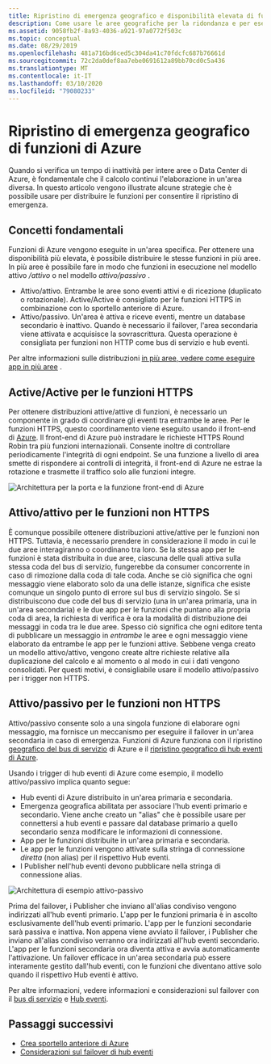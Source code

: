 ```yaml
---
title: Ripristino di emergenza geografico e disponibilità elevata di funzioni di Azure
description: Come usare le aree geografiche per la ridondanza e per eseguire il failover in funzioni di Azure.
ms.assetid: 9058fb2f-8a93-4036-a921-97a0772f503c
ms.topic: conceptual
ms.date: 08/29/2019
ms.openlocfilehash: 481a716bd6ced5c304da41c70fdcfc687b76661d
ms.sourcegitcommit: 72c2da0def8aa7ebe0691612a89bb70cd0c5a436
ms.translationtype: MT
ms.contentlocale: it-IT
ms.lasthandoff: 03/10/2020
ms.locfileid: "79080233"
---
```

# <a name="azure-functions-geo-disaster-recovery"></a>Ripristino di emergenza geografico di funzioni di Azure

Quando si verifica un tempo di inattività per intere aree o Data Center di Azure, è fondamentale che il calcolo continui l'elaborazione in un'area diversa.  In questo articolo vengono illustrate alcune strategie che è possibile usare per distribuire le funzioni per consentire il ripristino di emergenza.

## <a name="basic-concepts"></a>Concetti fondamentali

Funzioni di Azure vengono eseguite in un'area specifica.  Per ottenere una disponibilità più elevata, è possibile distribuire le stesse funzioni in più aree.  In più aree è possibile fare in modo che funzioni in esecuzione nel modello attivo */attivo* o nel modello *attivo/passivo* .  

* Attivo/attivo. Entrambe le aree sono eventi attivi e di ricezione (duplicato o rotazionale). Active/Active è consigliato per le funzioni HTTPS in combinazione con lo sportello anteriore di Azure.
* Attivo/passivo. Un'area è attiva e riceve eventi, mentre un database secondario è inattivo.  Quando è necessario il failover, l'area secondaria viene attivata e acquisisce la sovrascrittura.  Questa operazione è consigliata per funzioni non HTTP come bus di servizio e hub eventi.

Per altre informazioni sulle distribuzioni [in più aree, vedere come eseguire app in più aree](https://docs.microsoft.com/azure/architecture/reference-architectures/app-service-web-app/multi-region) .

## <a name="activeactive-for-https-functions"></a>Active/Active per le funzioni HTTPS

Per ottenere distribuzioni attive/attive di funzioni, è necessario un componente in grado di coordinare gli eventi tra entrambe le aree.  Per le funzioni HTTPS, questo coordinamento viene eseguito usando il front-end di [Azure](../frontdoor/front-door-overview.md).  Il front-end di Azure può instradare le richieste HTTPS Round Robin tra più funzioni internazionali.  Consente inoltre di controllare periodicamente l'integrità di ogni endpoint.  Se una funzione a livello di area smette di rispondere ai controlli di integrità, il front-end di Azure ne estrae la rotazione e trasmette il traffico solo alle funzioni integre.  

![Architettura per la porta e la funzione front-end di Azure](media/functions-geo-dr/front-door.png)  

## <a name="activeactive-for-non-https-functions"></a>Attivo/attivo per le funzioni non HTTPS

È comunque possibile ottenere distribuzioni attive/attive per le funzioni non HTTPS.  Tuttavia, è necessario prendere in considerazione il modo in cui le due aree interagiranno o coordinano tra loro.  Se la stessa app per le funzioni è stata distribuita in due aree, ciascuna delle quali attiva sulla stessa coda del bus di servizio, fungerebbe da consumer concorrente in caso di rimozione dalla coda di tale coda.  Anche se ciò significa che ogni messaggio viene elaborato solo da una delle istanze, significa che esiste comunque un singolo punto di errore sul bus di servizio singolo.  Se si distribuiscono due code del bus di servizio (una in un'area primaria, una in un'area secondaria) e le due app per le funzioni che puntano alla propria coda di area, la richiesta di verifica è ora la modalità di distribuzione dei messaggi in coda tra le due aree.  Spesso ciò significa che ogni editore tenta di pubblicare un messaggio in *entrambe* le aree e ogni messaggio viene elaborato da entrambe le app per le funzioni attive.  Sebbene venga creato un modello attivo/attivo, vengono create altre richieste relative alla duplicazione del calcolo e al momento o al modo in cui i dati vengono consolidati.  Per questi motivi, è consigliabile usare il modello attivo/passivo per i trigger non HTTPS.

## <a name="activepassive-for-non-https-functions"></a>Attivo/passivo per le funzioni non HTTPS

Attivo/passivo consente solo a una singola funzione di elaborare ogni messaggio, ma fornisce un meccanismo per eseguire il failover in un'area secondaria in caso di emergenza.  Funzioni di Azure funziona con il ripristino [geografico del bus di servizio](../service-bus-messaging/service-bus-geo-dr.md) di Azure e il [ripristino geografico di hub eventi di Azure](../event-hubs/event-hubs-geo-dr.md).

Usando i trigger di hub eventi di Azure come esempio, il modello attivo/passivo implica quanto segue:

* Hub eventi di Azure distribuito in un'area primaria e secondaria.
* Emergenza geografica abilitata per associare l'hub eventi primario e secondario.  Viene anche creato un "alias" che è possibile usare per connettersi a hub eventi e passare dal database primario a quello secondario senza modificare le informazioni di connessione.
* App per le funzioni distribuite in un'area primaria e secondaria.
* Le app per le funzioni vengono attivate sulla stringa di connessione *diretta* (non alias) per il rispettivo Hub eventi. 
* I Publisher nell'hub eventi devono pubblicare nella stringa di connessione alias. 

![Architettura di esempio attivo-passivo](media/functions-geo-dr/active-passive.png)

Prima del failover, i Publisher che inviano all'alias condiviso vengono indirizzati all'hub eventi primario.  L'app per le funzioni primaria è in ascolto esclusivamente dell'hub eventi primario.  L'app per le funzioni secondarie sarà passiva e inattiva.  Non appena viene avviato il failover, i Publisher che inviano all'alias condiviso verranno ora indirizzati all'hub eventi secondario.  L'app per le funzioni secondaria ora diventa attiva e avvia automaticamente l'attivazione.  Un failover efficace in un'area secondaria può essere interamente gestito dall'hub eventi, con le funzioni che diventano attive solo quando il rispettivo Hub eventi è attivo.

Per altre informazioni, vedere informazioni e considerazioni sul failover con il [bus di servizio](../service-bus-messaging/service-bus-geo-dr.md) e [Hub eventi](../event-hubs/event-hubs-geo-dr.md).

## <a name="next-steps"></a>Passaggi successivi

* [Crea sportello anteriore di Azure](../frontdoor/quickstart-create-front-door.md)
* [Considerazioni sul failover di hub eventi](../event-hubs/event-hubs-geo-dr.md#considerations)
